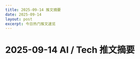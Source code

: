```yaml
---
title: 2025-09-14 推文摘要
date: 2025-09-14
layout: post
excerpt: 今日热门推文速览
---
```


# 2025-09-14 AI / Tech 推文摘要

